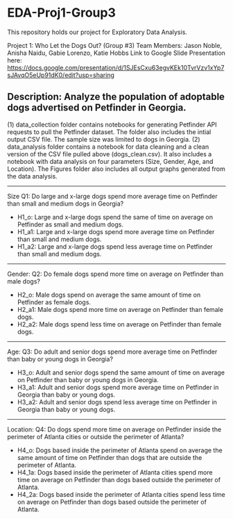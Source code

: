 # EDA-Proj1-Group3

This repository holds our project for Exploratory Data Analysis.

Project 1: Who Let the Dogs Out? (Group #3)
Team Members:  Jason Noble, Anisha Naidu, Gabie Lorenzo, Katie Hobbs
Link to Google Slide Presentation here: https://docs.google.com/presentation/d/1SJEsCxu63egvKEk10TvrVzv1xYp7sJAvqO5eUp91dK0/edit?usp=sharing

Description: Analyze the population of adoptable dogs advertised on Petfinder in Georgia.
-------------------------------------------------------------------------------------------------------------------------
(1) data_collection folder contains notebooks for generating Petfinder API requests to pull the Petfinder dataset. 
The folder also includes the intial output CSV file. The sample size was limited to dogs in Georgia.
(2) data_analysis folder contains a notebook for data cleaning and a clean version of the CSV file pulled above (dogs_clean.csv). 
It also includes a notebook with data analysis on four parameters (Size, Gender, Age, and Location).
The Figures folder also includes all output graphs generated from the data analysis. 

-------------------------------------------------------------------------------------------------------------------------
Size
Q1: Do large and x-large dogs spend more average time on Petfinder than small and medium dogs in Georgia?
* H1_o: Large and x-large dogs spend the same of time on average on Petfinder as small and medium dogs.
* H1_a1: Large and x-large dogs spend more average time on Petfinder than small and medium dogs.
* H1_a2: Large and x-large dogs spend less average time on Petfinder than small and medium dogs.

-------------------------------------------------------------------------------------------------------------------------
Gender:
Q2: Do female dogs spend more time on average on Petfinder than male dogs?
* H2_o: Male dogs spend on average the same amount of time on Petfinder as female dogs.
* H2_a1: Male dogs spend more time on average on Petfinder than female dogs.
* H2_a2: Male dogs spend less time on average on Petfinder than female dogs.

-------------------------------------------------------------------------------------------------------------------------
Age:
Q3: Do adult and senior dogs spend more average time on Petfinder than baby or young dogs in Georgia?
* H3_o: Adult and senior dogs spend the same amount of time on average on Petfinder than baby or young dogs in Georgia.
* H3_a1: Adult and senior dogs spend more average time on Petfinder in Georgia than baby or young dogs.
* H3_a2: Adult and senior dogs spend less average time on Petfinder in Georgia than baby or young dogs.

------------------------------------------------------------------------------------------------------------------------
Location:
Q4: Do dogs spend more time on average on Petfinder inside the perimeter of Atlanta cities or outside the perimeter of Atlanta?
* H4_o: Dogs based inside the perimeter of Atlanta spend on average the same amount of time on Petfinder than dogs that are outside the perimeter of Atlanta.
* H4_1a: Dogs based inside the perimeter of Atlanta cities spend more time on average on Petfinder than dogs based outside the perimeter of Atlanta.
* H4_2a: Dogs based inside the perimeter of Atlanta cities spend less time on average on Petfinder than dogs based outside the perimeter of Atlanta.


